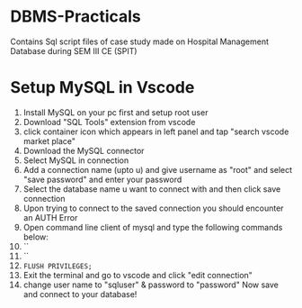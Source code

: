 # DBMS-Practicals
Contains Sql script files of case study made on Hospital Management Database during SEM III CE (SPIT)  

# Setup MySQL in Vscode
1. Install MySQL on your pc first and setup root user
2. Download "SQL Tools" extension from vscode 
3. click container icon which appears in left panel and tap "search vscode market place"
4. Download the MySQL connector
5. Select MySQL in connection
6. Add a connection name (upto u) and give username as "root" and select "save password" and enter your password
7. Select the database name u want to connect with and then click save connection
8. Upon trying to connect to the saved connection you should encounter an AUTH Error
9. Open command line client of mysql and type the following commands below:
10. ``
11. ``
12. `FLUSH PRIVILEGES;`
13. Exit the terminal and go to vscode and click "edit connection"
14. change user name to "sqluser" & password to "password"
Now save and connect to your database!
